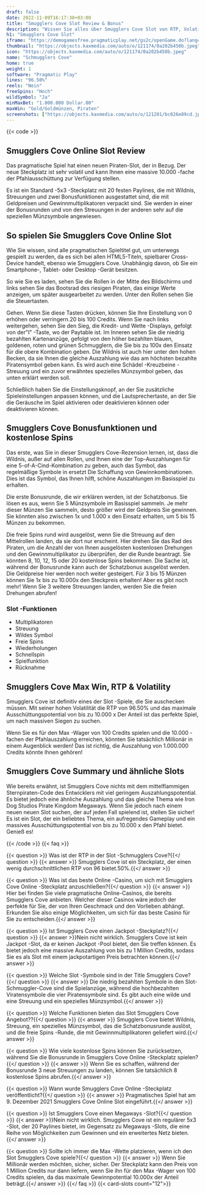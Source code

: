 ```yaml
---
draft: false
date: 2022-11-09T16:17:38+03:00
title: "Smugglers Cove Slot Review & Bonus"
description: "Wissen Sie alles über Smugglers Cove Slot von RTP, Volatilität, Auszahlungen, Funktionen und Boni von Pragmatic Play von den besten Online -Casinos!"
h1: "Smugglers Cove Slot"
iframe: "https://demogamesfree.pragmaticplay.net/gs2c/openGame.do?lang=en&cur=EUR&gameSymbol=vs20smugcove"
thumbnail: "https://objects.kaxmedia.com/auto/o/121174/0a202b450b.jpeg"
icon: "https://objects.kaxmedia.com/auto/o/121174/0a202b450b.jpeg"
name: "Schmugglers Cove"
home: true
weight: 1
software: "Pragmatic Play"
lines: "96.50%"
reels: "Nein"
freeSpins: "Hoch"
wildSymbol: "Ja"
minMaxBet: "1.000.000 Dollar.00"
maxWin: "Gold/Goldmünzen, Piraten"
screenshots: ["https://objects.kaxmedia.com/auto/o/121201/bc026e89cd.jpeg"]
---
```


{{< code >}}<h2>Smugglers Cove Online Slot Review</h2><p>Das pragmatische Spiel hat einen neuen Piraten-Slot, der in Bezug. Der neue Steckplatz ist sehr volatil und kann Ihnen eine massive 10.000 -fache der Pfahlausschüttung zur Verfügung stellen.</p><p>Es ist ein Standard -5x3 -Steckplatz mit 20 festen Paylines, die mit Wildnis, Streuungen und zwei Bonusfunktionen ausgestattet sind, die mit Geldpreisen und Gewinnmultiplikatoren verpackt sind. Sie werden in einer der Bonusrunden und von den Streuungen in der anderen sehr auf die speziellen Münzsymbole angewiesen.</p><h2>So spielen Sie Smugglers Cove Online Slot</h2><p>Wie Sie wissen, sind alle pragmatischen Spieltitel gut, um unterwegs gespielt zu werden, da es sich bei allen HTML5-Titeln, spielbarer Cross-Device handelt, ebenso wie Smugglers Cove. Unabhängig davon, ob Sie ein Smartphone-, Tablet- oder Desktop -Gerät besitzen.</p><p>So wie Sie es laden, sehen Sie die Rollen in der Mitte des Bildschirms und links sehen Sie das Bootsrad des riesigen Piraten, das einige Werte anzeigen, um später ausgearbeitet zu werden. Unter den Rollen sehen Sie die Steuertasten.</p><p>Gehen. Wenn Sie diese Tasten drücken, können Sie Ihre Einstellung von 0 erhöhen oder verringern.20 bis 100 Credits. Wenn Sie nach links weitergehen, sehen Sie den Sieg, die Kredit- und Wette -Displays, gefolgt von der"I" -Taste, wo der Paytable ist. Im Inneren sehen Sie die niedrig bezahlten Kartenanzüge, gefolgt von den höher bezahlten blauen, goldenen, roten und grünen Schmugglern, die Sie bis zu 100x den Einsatz für die obere Kombination geben. Die Wildnis ist auch hier unter den hohen Becken, da sie Ihnen die gleiche Auszahlung wie das am höchsten bezahlte Piratensymbol geben kann. Es wird auch eine Schädel -Kreuzbeine -Streuung und ein zuvor erwähntes spezielles Münzsymbol geben, das unten erklärt werden soll.</p><p>Schließlich haben Sie die Einstellungsknopf, an der Sie zusätzliche Spieleinstellungen anpassen können, und die Lautsprechertaste, an der Sie die Geräusche im Spiel aktivieren oder deaktivieren können oder deaktivieren können.</p><h2>Smugglers Cove Bonusfunktionen und kostenlose Spins</h2><p>Das erste, was Sie in dieser Smugglers Cove-Rezension lernen, ist, dass die Wildnis, außer auf allen Rollen, und Ihnen eine der Top-Auszahlungen für eine 5-of-A-Cind-Kombination zu geben, auch das Symbol, das regelmäßige Symbole in ersetzt Die Schaffung von Gewinnkombinationen. Dies ist das Symbol, das Ihnen hilft, schöne Auszahlungen im Basisspiel zu erhalten.</p><p>Die erste Bonusrunde, die wir erklären werden, ist der Schatzbonus. Sie lösen es aus, wenn Sie 5 Münzsymbole im Basisspiel sammeln. Je mehr dieser Münzen Sie sammeln, desto größer wird der Geldpreis Sie gewinnen. Sie könnten also zwischen 1x und 1.000 x den Einsatz erhalten, um 5 bis 15 Münzen zu bekommen.</p><p>Die freie Spins rund wird ausgelöst, wenn Sie die Streuung auf den Mittelrollen landen, da sie dort nur erscheint. Hier drehen Sie das Rad des Piraten, um die Anzahl der von Ihnen ausgelösten kostenlosen Drehungen und den Gewinnmultiplikator zu überprüfen, der die Runde beantragt. Sie könnten 8, 10, 12, 15 oder 20 kostenlose Spins bekommen. Die Sache ist, während der Bonusrunde kann auch der Schatzbonus ausgelöst werden. Die Geldpreise hier werden noch weiter gesteigert. Für 3 bis 15 Münzen können Sie 1x bis zu 10.000x den Steckpreis erhalten! Aber es gibt noch mehr! Wenn Sie 3 weitere Streuungen landen, werden Sie die freien Drehungen abrufen!</p><h3>
Slot -Funktionen</h3><ul>
<li></span>
Multiplikatoren</li>
<li></span>
Streuung</li>
<li></span>
Wildes Symbol</li>
<li></span>
Freie Spins</li>
<li></span>
Wiederholungen</li>
<li></span>
Schnellspin</li>
<li></span>
Spielfunktion</li>
<li></span>
Rücknahme</li></ul><h2>Smugglers Cove Max Win, RTP & Volatility</h2><p>Smugglers Cove ist definitiv eines der Slot -Spiele, die Sie auschecken müssen. Mit seiner hohen Volatilität die RTP von 96.50% und das maximale Ausschüttungspotential von bis zu 10.000 x Der Anteil ist das perfekte Spiel, um nach massiven Siegen zu suchen.</p><p>Wenn Sie es für den Max -Wager von 100 Credits spielen und die 10.000 -fachen der Pfahlauszahlung erreichen, könnten Sie tatsächlich Millionär in einem Augenblick werden! Das ist richtig, die Auszahlung von 1.000.000 Credits könnte Ihnen gehören!</p><h2>Smugglers Cove Summary und ähnliche Slots</h2><p>Wie bereits erwähnt, ist Smugglers Cove nichts mit dem mittelflammigen Sternpiraten-Code des Entwicklers mit viel geringem Auszahlungspotential. Es bietet jedoch eine ähnliche Auszahlung und das gleiche Thema wie Iron Dog Studios Pirate Kingdom Megaways. Wenn Sie jedoch nach einem neuen neuen Slot suchen, der auf jeden Fall spielend ist, stellen Sie sicher! Es ist ein Slot, der ein beliebtes Thema, ein aufregendes Gameplay und ein massives Ausschüttungspotential von bis zu 10.000 x den Pfahl bietet. Genieß es!</p>
{{< /code >}}
{{< faq >}}

{{< question >}} Was ist der RTP in der Slot -Schmugglers Cove?{{</ question >}}
{{< answer >}} Smugglers Cove ist ein Steckplatz, der einen wenig durchschnittlichen RTP von 96 bietet.50%.{{</ answer >}}

{{< question >}} Was ist das beste Online -Casino, um sich mit Smugglers Cove Online -Steckplatz anzuschließen?{{</ question >}}
{{< answer >}} Hier bei finden Sie viele pragmatische Online-Casinos, die bereits Smugglers Cove anbieten. Welcher dieser Casinos wäre jedoch der perfekte für Sie, der von Ihren Geschmack und den Vorlieben abhängt. Erkunden Sie also einige Möglichkeiten, um sich für das beste Casino für Sie zu entscheiden.{{</ answer >}}

{{< question >}} Ist Smugglers Cove einen Jackpot -Steckplatz?{{</ question >}}
{{< answer >}}Nein nicht wirklich. Smugglers Cove ist kein Jackpot -Slot, da er keinen Jackpot -Pool bietet, den Sie treffen können. Es bietet jedoch eine massive Auszahlung von bis zu 1 Million Credits, sodass Sie es als Slot mit einem jackpotartigen Preis betrachten können.{{</ answer >}}

{{< question >}} Welche Slot -Symbole sind in der Title Smugglers Cove?{{</ question >}}
{{< answer >}} Die niedrig bezahlten Symbole in den Slot-Schmuggler-Cove sind die Spielanzüge, während die hochbezahlten Viratensymbole die vier Piratensymbole sind. Es gibt auch eine wilde und eine Streuung und ein spezielles Münzsymbol.{{</ answer >}}

{{< question >}} Welche Funktionen bieten das Slot Smugglers Cove Angebot??{{</ question >}}
{{< answer >}} Smugglers Cove bietet Wildnis, Streuung, ein spezielles Münzsymbol, das die Schatzbonusrunde auslöst, und die freie Spins -Runde, die mit Gewinnmultiplikatoren geliefert wird.{{</ answer >}}

{{< question >}} Wie viele kostenlose Spins können Sie zurücksetzen, während Sie die Bonusrunde in Smugglers Cove Online -Steckplatz spielen?{{</ question >}}
{{< answer >}} Wenn Sie es schaffen, während der Bonusrunde 3 neue Streuungen zu landen, können Sie tatsächlich 8 kostenlose Spins abrufen.{{</ answer >}}

{{< question >}} Wann wurde Smugglers Cove Online -Steckplatz veröffentlicht?{{</ question >}}
{{< answer >}} Pragmatisches Spiel hat am 9. Dezember 2021 Smugglers Cove Online Slot eingeführt.{{</ answer >}}

{{< question >}} Ist Smugglers Cove einen Megaways -Slot?{{</ question >}}
{{< answer >}}Nein nicht wirklich. Smugglers Cove ist ein regulärer 5x3 -Slot, der 20 Paylines bietet, im Gegensatz zu Megaways -Slots, die eine Reihe von Möglichkeiten zum Gewinnen und ein erweitertes Netz bieten.{{</ answer >}}

{{< question >}} Sollte ich immer die Max -Wette platzieren, wenn ich den Slot Smugglers Cove spiele?{{</ question >}}
{{< answer >}} Wenn Sie Millionär werden möchten, sicher, sicher. Der Steckplatz kann den Preis von 1 Million Credits nur dann liefern, wenn Sie ihn für den Max -Wager von 100 Credits spielen, da das maximale Gewinnpotential 10.000x der Anteil beträgt.{{</ answer >}}
{{</ faq >}}
{{< card-slots count="12">}}